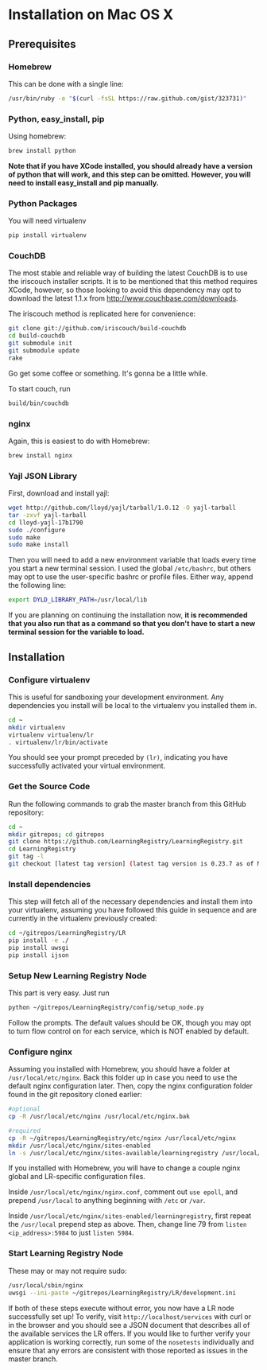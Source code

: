 # Installation on Mac OS X

## Prerequisites

### Homebrew
This can be done with a single line:

```bash
/usr/bin/ruby -e "$(curl -fsSL https://raw.github.com/gist/323731)"
```

### Python, easy_install, pip
Using homebrew:

```bash
brew install python
```

**Note that if you have XCode installed, you should already have a version of python that will work, and this step can be omitted. However, you will need to install easy_install and pip manually.**

### Python Packages
You will need virtualenv
```bash
pip install virtualenv
```

### CouchDB
The most stable and reliable way of building the latest CouchDB is to use the iriscouch installer scripts. It is to be mentioned that this method requires XCode, however, so those looking to avoid this dependency may opt to download the latest 1.1.x from http://www.couchbase.com/downloads.

The iriscouch method is replicated here for convenience:

```bash
git clone git://github.com/iriscouch/build-couchdb
cd build-couchdb
git submodule init
git submodule update
rake
```

Go get some coffee or something. It's gonna be a little while.

To start couch, run
```bash
build/bin/couchdb
```

### nginx

Again, this is easiest to do with Homebrew:
```bash
brew install nginx
```

### Yajl JSON Library
First, download and install yajl:

```bash
wget http://github.com/lloyd/yajl/tarball/1.0.12 -O yajl-tarball
tar -zxvf yajl-tarball
cd lloyd-yajl-17b1790
sudo ./configure
sudo make
sudo make install
```

Then you will need to add a new environment variable that loads every time you start a new terminal session. I used the global `/etc/bashrc`, but others may opt to use the user-specific bashrc or profile files. Either way, append the following line: 

```bash
export DYLD_LIBRARY_PATH=/usr/local/lib
```

If you are planning on continuing the installation now, **it is recommended that you also run that as a command so that you don't have to start a new terminal session for the variable to load.**

## Installation

### Configure virtualenv

This is useful for sandboxing your development environment. Any dependencies you install will be local to the virtualenv you installed them in.

```bash
cd ~
mkdir virtualenv
virtualenv virtualenv/lr
. virtualenv/lr/bin/activate
```

You should see your prompt preceded by `(lr)`, indicating you have successfully activated your virtual environment.

### Get the Source Code

Run the following commands to grab the master branch from this GitHub repository:

```bash
cd ~
mkdir gitrepos; cd gitrepos
git clone https://github.com/LearningRegistry/LearningRegistry.git
cd LearningRegistry
git tag -l
git checkout [latest tag version] (latest tag version is 0.23.7 as of May 22nd 2012)
```

### Install dependencies

This step will fetch all of the necessary dependencies and install them into your virtualenv, assuming you have followed this guide in sequence and are currently in the virtualenv previously created:

```bash
cd ~/gitrepos/LearningRegistry/LR
pip install -e ./
pip install uwsgi
pip install ijson
```

### Setup New Learning Registry Node
This part is very easy. Just run

```bash
python ~/gitrepos/LearningRegistry/config/setup_node.py
```

Follow the prompts. The default values should be OK, though you may opt to turn flow control on for each service, which is NOT enabled by default.

### Configure nginx
Assuming you installed with Homebrew, you should have a folder at `/usr/local/etc/nginx`. Back this folder up in case you need to use the default nginx configuration later. Then, copy the nginx configuration folder found in the git repository cloned earlier:

```bash
#optional
cp -R /usr/local/etc/nginx /usr/local/etc/nginx.bak 

#required
cp -R ~/gitrepos/LearningRegistry/etc/nginx /usr/local/etc/nginx
mkdir /usr/local/etc/nginx/sites-enabled
ln -s /usr/local/etc/nginx/sites-available/learningregistry /usr/local/etc/nginx/sites-enabled/learningregistry
```

If you installed with Homebrew, you will have to change a couple nginx global and LR-specific configuration files. 

Inside `/usr/local/etc/nginx/nginx.conf`, comment out `use epoll`, and prepend `/usr/local` to anything beginning with `/etc` or `/var`. 

Inside `/usr/local/etc/nginx/sites-enabled/learningregistry`, first repeat the `/usr/local` prepend step as above. Then, change line 79 from `listen <ip_address>:5984` to just `listen 5984`.

### Start Learning Registry Node

These may or may not require sudo:

```bash
/usr/local/sbin/nginx
uwsgi --ini-paste ~/gitrepos/LearningRegistry/LR/development.ini
```

If both of these steps execute without error, you now have a LR node successfully set up! To verify, visit `http://localhost/services` with curl or in the browser and you should see a JSON document that describes all of the available services the LR offers. If you would like to further verify your application is working correctly, run some of the `nosetests` individually and ensure that any errors are consistent with those reported as issues in the master branch.
